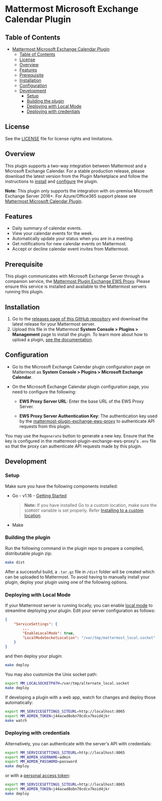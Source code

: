 # Mattermost Microsoft Exchange Calendar Plugin

## Table of Contents

- [Mattermost Microsoft Exchange Calendar Plugin](#mattermost-microsoft-exchange-calendar-plugin)
  - [Table of Contents](#table-of-contents)
  - [License](#license)
  - [Overview](#overview)
  - [Features](#features)
  - [Prerequisite](#prerequisite)
  - [Installation](#installation)
  - [Configuration](#configuration)
  - [Development](#development)
    - [Setup](#setup)
    - [Building the plugin](#building-the-plugin)
    - [Deploying with Local Mode](#deploying-with-local-mode)
    - [Deploying with credentials](#deploying-with-credentials)

## License

See the [LICENSE](./LICENSE) file for license rights and limitations.

## Overview

This plugin supports a two-way integration between Mattermost and a Microsoft Exchange Calendar. For a stable production release, please download the latest version from the Plugin Marketplace and follow the instructions to [install](#installation) and [configure](#configuration) the plugin.

**Note:** This plugin only supports the integration with on-premise Microsoft Exchange Server 2016+. For Azure/Office365 support please see [Mattermost Microsoft Calendar Plugin](https://github.com/mattermost/mattermost-plugin-mscalendar).

## Features

- Daily summary of calendar events.
- View your calendar events for the week.
- Automatically update your status when you are in a meeting.
- Get notifications for new calendar events on Mattermost.
- Accept or decline calendar event invites from Mattermost.

## Prerequisite

This plugin communicates with Microsoft Exchange Server through a companion service, the [Mattermost Plugin Exchange EWS Proxy](https://github.com/Brightscout/mattermost-plugin-exchange-ews-proxy). Please ensure this service is installed and available to the Mattermost servers running this plugin.

## Installation

1. Go to the [releases page of this GitHub repository](https://github.com/Brightscout/mattermost-plugin-exchange-calendar/releases) and download the latest release for your Mattermost server.
2. Upload this file in the Mattermost **System Console > Plugins > Management** page to install the plugin. To learn more about how to upload a plugin, [see the documentation](https://docs.mattermost.com/administration/plugins.html#plugin-uploads).

## Configuration

- Go to the Microsoft Exchange Calendar plugin configuration page on Mattermost as **System Console > Plugins > Microsoft Exchange Calendar**.

- On the Microsoft Exchange Calendar plugin configuration page, you need to configure the following:
  - **EWS Proxy Server URL**: Enter the base URL of the EWS Proxy Server.

  - **EWS Proxy Server Authentication Key**: The authentication key used by the [mattermost-plugin-exchange-ews-proxy](https://github.com/Brightscout/mattermost-plugin-exchange-ews-proxy) to authenticate API requests from this plugin.
  
 You may use the `Regenerate` button to generate a new key. Ensure that the key is configured in the mattermost-plugin-exchange-ews-proxy's `.env` file so that the proxy can authenticate API requests made by this plugin.

## Development

### Setup

Make sure you have the following components installed:  

- Go - v1.16 - [Getting Started](https://golang.org/doc/install)
    > **Note:** If you have installed Go to a custom location, make sure the `$GOROOT` variable is set properly. Refer [Installing to a custom location](https://golang.org/doc/install#install).

- Make

### Building the plugin

Run the following command in the plugin repo to prepare a compiled, distributable plugin zip:

```bash
make dist
```

After a successful build, a `.tar.gz` file in `/dist` folder will be created which can be uploaded to Mattermost. To avoid having to manually install your plugin, deploy your plugin using one of the following options.

### Deploying with Local Mode

If your Mattermost server is running locally, you can enable [local mode](https://docs.mattermost.com/administration/mmctl-cli-tool.html#local-mode) to streamline deploying your plugin. Edit your server configuration as follows:

```json
{
    "ServiceSettings": {
        ...
        "EnableLocalMode": true,
        "LocalModeSocketLocation": "/var/tmp/mattermost_local.socket"
    }
}
```

and then deploy your plugin:

```bash
make deploy
```

You may also customize the Unix socket path:

```bash
export MM_LOCALSOCKETPATH=/var/tmp/alternate_local.socket
make deploy
```

If developing a plugin with a web app, watch for changes and deploy those automatically:

```bash
export MM_SERVICESETTINGS_SITEURL=http://localhost:8065
export MM_ADMIN_TOKEN=j44acwd8obn78cdcx7koid4jkr
make watch
```

### Deploying with credentials

Alternatively, you can authenticate with the server's API with credentials:

```bash
export MM_SERVICESETTINGS_SITEURL=http://localhost:8065
export MM_ADMIN_USERNAME=admin
export MM_ADMIN_PASSWORD=password
make deploy
```

or with a [personal access token](https://docs.mattermost.com/developer/personal-access-tokens.html):

```bash
export MM_SERVICESETTINGS_SITEURL=http://localhost:8065
export MM_ADMIN_TOKEN=j44acwd8obn78cdcx7koid4jkr
make deploy
```
